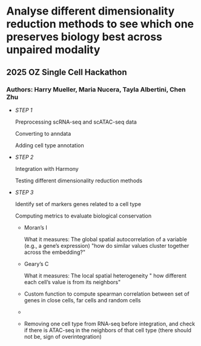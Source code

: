 # Analyse different dimensionality reduction methods to see which one preserves biology best across unpaired modality 
## 2025 OZ Single Cell Hackathon 
### Authors: Harry Mueller, Maria Nucera, Tayla Albertini, Chen Zhu

- *STEP 1*

  Preprocessing scRNA-seq and scATAC-seq data

  Converting to anndata

  Adding cell type annotation
  
- *STEP 2*
  
  Integration with Harmony

  Testing different dimensionality reduction methods

- *STEP 3*

  Identify set of markers genes related to a cell type

  Computing metrics to evaluate biological conservation
  - Moran’s I
    
    What it measures:
    The global spatial autocorrelation of a variable (e.g., a gene’s expression) "how do similar values cluster together across the embedding?"
  - Geary’s C
    
    What it measures:
   The local spatial heterogeneity " how different each cell’s value is from its neighbors"

  - Custom function to compute spearman correlation between set of genes in close cells, far cells and random cells
  - 
  - Removing one cell type from RNA-seq before integration, and check if there is ATAC-seq in the neighbors of that cell type (there should not be, sign of overintegration)
